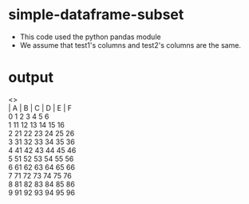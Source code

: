 # simple-dataframe-subset
- This code used the python pandas module
- We assume that test1's columns and test2's columns are the same.

# output
<<test1>> <br/>
  |    A  |  B  |  C  |  D  |  E  |  F <br/>
0     1    2    3    4    5    6 <br/>
1    11   12   13   14   15   16 <br/>
2    21   22   23   24   25   26 <br/>
3    31   32   33   34   35   36 <br/>
4    41   42   43   44   45   46 <br/>
5    51   52   53   54   55   56 <br/>
6    61   62   63   64   65   66 <br/>
7    71   72   73   74   75   76 <br/>
8    81   82   83   84   85   86 <br/>
9    91   92   93   94   95   96 <br/>
